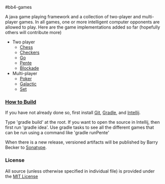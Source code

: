 #bb4-games



A java game playing framework and a collection of two-player and multi-player games.
In all games, one or more intelligent computer opponents are allowed to play.
Here are the game implementations added so far (hopefully others will contribute more)
   - Two player
      - [Chess](http://barrybecker4.com/applets/chess_en.html)
      - [Checkers](http://barrybecker4.com/applets/checkers_en.html)
      - [Go](http://barrybecker4.com/applets/go_en.html)
      - [Pente](http://barrybecker4.com/applets/pente_en.html)
      - [Blockade](http://barrybecker4.com/applets/blockade_en.html)
   - Multi-player
      - [Poker](http://barrybecker4.com/applets/poker_en.html)
      - [Galactic](http://barrybecker4.com/applets/galactic_en.html)
      - [Set](http://barrybecker4.com/applets/set_en.html)


### [How to Build](https://github.com/barrybecker4/bb4-common/wiki/Building-bb4-Projects)

If you have not already done so, first install [Git](http://git-scm.com/), [Gradle](http://www.gradle.org/), and [Intellij](http://www.jetbrains.com/idea/).

Type 'gradle build' at the root.
If you want to open the source in Intellij, then first run 'gradle idea'.
Use gradle tasks to see all the different games that can be run using a command like 'gradle runPente'

When there is a new release, versioned artifacts will be published by Barry Becker to [Sonatype](https://oss.sonatype.org).

### License
All source (unless otherwise specified in individual file) is provided under the [MIT License](http://www.opensource.org/licenses/MIT)





